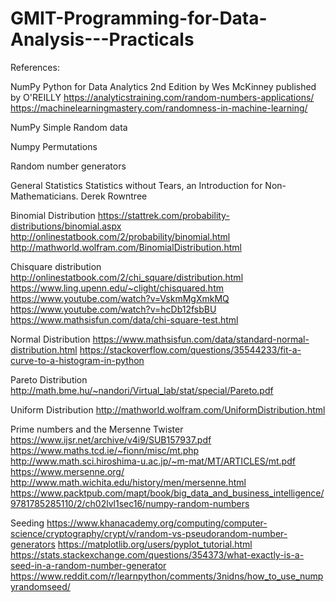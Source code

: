 # GMIT-Programming-for-Data-Analysis---Practicals



References:

NumPy
Python for Data Analytics 2nd Edition by Wes McKinney published by O'REILLY
https://analyticstraining.com/random-numbers-applications/
https://machinelearningmastery.com/randomness-in-machine-learning/


NumPy Simple Random data

Numpy Permutations

Random number generators

General Statistics
Statistics without Tears, an Introduction for Non-Mathematicians. Derek Rowntree

Binomial Distribution
https://stattrek.com/probability-distributions/binomial.aspx
http://onlinestatbook.com/2/probability/binomial.html
http://mathworld.wolfram.com/BinomialDistribution.html

Chisquare distribution
http://onlinestatbook.com/2/chi_square/distribution.html
https://www.ling.upenn.edu/~clight/chisquared.htm
https://www.youtube.com/watch?v=VskmMgXmkMQ
https://www.youtube.com/watch?v=hcDb12fsbBU
https://www.mathsisfun.com/data/chi-square-test.html


Normal Distribution
https://www.mathsisfun.com/data/standard-normal-distribution.html
https://stackoverflow.com/questions/35544233/fit-a-curve-to-a-histogram-in-python

Pareto Distribution
http://math.bme.hu/~nandori/Virtual_lab/stat/special/Pareto.pdf

Uniform Distribution
http://mathworld.wolfram.com/UniformDistribution.html


Prime numbers and the Mersenne Twister
https://www.ijsr.net/archive/v4i9/SUB157937.pdf
https://www.maths.tcd.ie/~fionn/misc/mt.php
http://www.math.sci.hiroshima-u.ac.jp/~m-mat/MT/ARTICLES/mt.pdf
https://www.mersenne.org/
http://www.math.wichita.edu/history/men/mersenne.html 
https://www.packtpub.com/mapt/book/big_data_and_business_intelligence/9781785285110/2/ch02lvl1sec16/numpy-random-numbers

Seeding
https://www.khanacademy.org/computing/computer-science/cryptography/crypt/v/random-vs-pseudorandom-number-generators
https://matplotlib.org/users/pyplot_tutorial.html
https://stats.stackexchange.com/questions/354373/what-exactly-is-a-seed-in-a-random-number-generator
https://www.reddit.com/r/learnpython/comments/3nidns/how_to_use_numpyrandomseed/